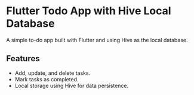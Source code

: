 # Flutter Todo App with Hive Local Database

A simple to-do app built with Flutter and using Hive as the local database.

## Features

- Add, update, and delete tasks.
- Mark tasks as completed.
- Local storage using Hive for data persistence.
